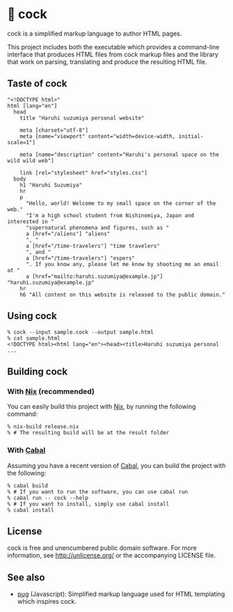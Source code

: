 # 🐔 cock

cock is a simplified markup language to author HTML pages.

This project includes both the executable which provides a
command-line interface that produces HTML files from cock markup files
and the library that work on parsing, translating and produce the
resulting HTML file.

## Taste of cock

```cock
"<!DOCTYPE html>"
html [lang="en"]
  head
    title "Haruhi suzumiya personal website"

    meta [charset="utf-8"]
    meta [name="viewport" content="width=device-width, initial-scale=1"]

    meta [name="description" content="Haruhi's personal space on the wild wild web"]

    link [rel="stylesheet" href="styles.css"]
  body
    h1 "Haruhi Suzumiya"
    hr
    p
      "Hello, world! Welcome to my small space on the corner of the web."
      "I'm a high school student from Nishinomiya, Japan and interested in "
      "supernatural phenomena and figures, such as "
      a [href="/aliens"] "aliens"
      ", "
      a [href="/time-travelers"] "time travelers"
      ", and "
      a [href="/time-travelers"] "espers"
      ". If you know any, please let me know by shooting me an email at "
      a [href="mailto:haruhi.suzumiya@example.jp"] "haruhi.suzumiya@example.jp"
    hr
    h6 "All content on this website is released to the public domain."
```

## Using cock

```console
% cock --input sample.cock --output sample.html
% cat sample.html
<!DOCTYPE html><html lang="en"><head><title>Haruhi suzumiya personal
...
```

## Building cock

### With [Nix] (recommended)

You can easily build this project with [Nix], by running the following command:

```console
% nix-build release.nix
% # The resulting build will be at the result folder
```

### With [Cabal]

Assuming you have a recent version of [Cabal], you can build the project with the following:

```console
% cabal build
% # If you want to run the software, you can use cabal run
% cabal run -- cock --help
% # If you want to install, simply use cabal install
% cabal install
```

## License

cock is free and unencumbered public domain software. For more
information, see http://unlicense.org/ or the accompanying LICENSE
file.

## See also

* [pug] (Javascript): Simplified markup language used for HTML
  templating which inspires cock.

[Nix]: https://nixos.org/nix
[Cabal]: https://www.haskell.org/cabal/
[Unlicense]: https://unlicense.org/
[pug]: https://pugjs.org/api/getting-started.html
